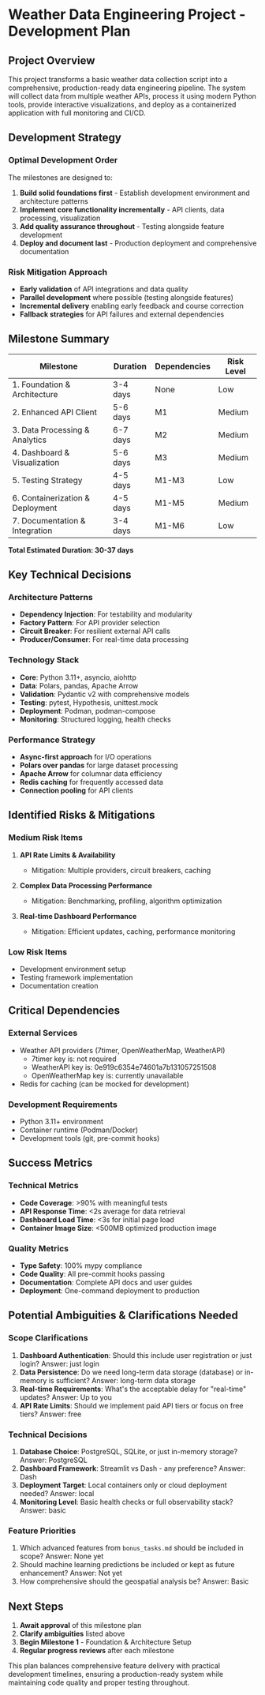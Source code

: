 # Weather Data Engineering Project - Development Plan

## Project Overview

This project transforms a basic weather data collection script into a comprehensive, production-ready data engineering pipeline. The system will collect data from multiple weather APIs, process it using modern Python tools, provide interactive visualizations, and deploy as a containerized application with full monitoring and CI/CD.

## Development Strategy

### Optimal Development Order
The milestones are designed to:
1. **Build solid foundations first** - Establish development environment and architecture patterns
2. **Implement core functionality incrementally** - API clients, data processing, visualization
3. **Add quality assurance throughout** - Testing alongside feature development
4. **Deploy and document last** - Production deployment and comprehensive documentation

### Risk Mitigation Approach
- **Early validation** of API integrations and data quality
- **Parallel development** where possible (testing alongside features)
- **Incremental delivery** enabling early feedback and course correction
- **Fallback strategies** for API failures and external dependencies

## Milestone Summary

| Milestone | Duration | Dependencies | Risk Level |
|-----------|----------|--------------|------------|
| 1. Foundation & Architecture | 3-4 days | None | Low |
| 2. Enhanced API Client | 5-6 days | M1 | Medium |
| 3. Data Processing & Analytics | 6-7 days | M2 | Medium |
| 4. Dashboard & Visualization | 5-6 days | M3 | Medium |
| 5. Testing Strategy | 4-5 days | M1-M3 | Low |
| 6. Containerization & Deployment | 4-5 days | M1-M5 | Medium |
| 7. Documentation & Integration | 3-4 days | M1-M6 | Low |

**Total Estimated Duration: 30-37 days**

## Key Technical Decisions

### Architecture Patterns
- **Dependency Injection**: For testability and modularity
- **Factory Pattern**: For API provider selection
- **Circuit Breaker**: For resilient external API calls
- **Producer/Consumer**: For real-time data processing

### Technology Stack
- **Core**: Python 3.11+, asyncio, aiohttp
- **Data**: Polars, pandas, Apache Arrow
- **Validation**: Pydantic v2 with comprehensive models
- **Testing**: pytest, Hypothesis, unittest.mock
- **Deployment**: Podman, podman-compose
- **Monitoring**: Structured logging, health checks

### Performance Strategy
- **Async-first approach** for I/O operations
- **Polars over pandas** for large dataset processing
- **Apache Arrow** for columnar data efficiency
- **Redis caching** for frequently accessed data
- **Connection pooling** for API clients

## Identified Risks & Mitigations

### Medium Risk Items
1. **API Rate Limits & Availability**
   - Mitigation: Multiple providers, circuit breakers, caching
   
2. **Complex Data Processing Performance**
   - Mitigation: Benchmarking, profiling, algorithm optimization
   
3. **Real-time Dashboard Performance**
   - Mitigation: Efficient updates, caching, performance monitoring

### Low Risk Items
- Development environment setup
- Testing framework implementation
- Documentation creation

## Critical Dependencies

### External Services
- Weather API providers (7timer, OpenWeatherMap, WeatherAPI)
  - 7timer key is: not required
  - WeatherAPI key is: 0e919c6354e74601a7b131057251508
  - OpenWeatherMap key is: currently unavailable
- Redis for caching (can be mocked for development)

### Development Requirements
- Python 3.11+ environment
- Container runtime (Podman/Docker)
- Development tools (git, pre-commit hooks)

## Success Metrics

### Technical Metrics
- **Code Coverage**: >90% with meaningful tests
- **API Response Time**: <2s average for data retrieval
- **Dashboard Load Time**: <3s for initial page load
- **Container Image Size**: <500MB optimized production image

### Quality Metrics
- **Type Safety**: 100% mypy compliance
- **Code Quality**: All pre-commit hooks passing
- **Documentation**: Complete API docs and user guides
- **Deployment**: One-command deployment to production

## Potential Ambiguities & Clarifications Needed

### Scope Clarifications
1. **Dashboard Authentication**: Should this include user registration or just login? Answer: just login
2. **Data Persistence**: Do we need long-term data storage (database) or in-memory is sufficient? Answer: long-term data storage
3. **Real-time Requirements**: What's the acceptable delay for "real-time" updates? Answer: Up to you
4. **API Rate Limits**: Should we implement paid API tiers or focus on free tiers? Answer: free

### Technical Decisions
1. **Database Choice**: PostgreSQL, SQLite, or just in-memory storage? Answer: PostgreSQL
2. **Dashboard Framework**: Streamlit vs Dash - any preference? Answer: Dash
3. **Deployment Target**: Local containers only or cloud deployment needed? Answer: local
4. **Monitoring Level**: Basic health checks or full observability stack? Answer: basic

### Feature Priorities
1. Which advanced features from `bonus_tasks.md` should be included in scope? Answer: None yet
2. Should machine learning predictions be included or kept as future enhancement? Answer: Not yet
3. How comprehensive should the geospatial analysis be? Answer: Basic

## Next Steps

1. **Await approval** of this milestone plan
2. **Clarify ambiguities** listed above
3. **Begin Milestone 1** - Foundation & Architecture Setup
4. **Regular progress reviews** after each milestone

This plan balances comprehensive feature delivery with practical development timelines, ensuring a production-ready system while maintaining code quality and proper testing throughout.
